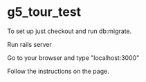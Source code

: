 g5_tour_test
============

To set up just checkout and run db:migrate.

Run rails server

Go to your browser and type "localhost:3000"

Follow the instructions on the page.